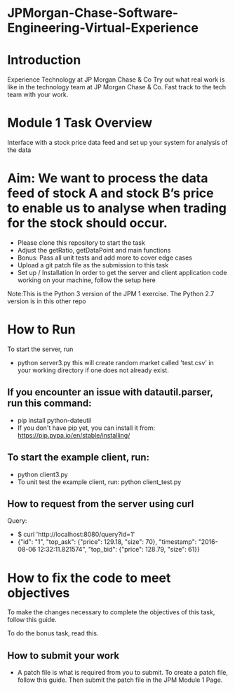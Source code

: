 # JPMorgan-Chase-Software-Engineering-Virtual-Experience
# Introduction
Experience Technology at JP Morgan Chase & Co
Try out what real work is like in the technology team at JP Morgan Chase & Co. Fast track to the tech team with your work.

# Module 1 Task Overview
Interface with a stock price data feed and set up your system for analysis of the data

# Aim: We want to process the data feed of stock A and stock B’s price to enable us to analyse when trading for the stock should occur.

* Please clone this repository to start the task
* Adjust the getRatio, getDataPoint and main functions
* Bonus: Pass all unit tests and add more to cover edge cases
* Upload a git patch file as the submission to this task
* Set up / Installation
In order to get the server and client application code working on your machine, follow the setup here

Note:This is the Python 3 version of the JPM 1 exercise. The Python 2.7 version is in this other repo

# How to Run
 To start the server, run
* python server3.py
this will create random market called 'test.csv' in your working directory if one does not already exist.

## If you encounter an issue with datautil.parser, run this command:

* pip install python-dateutil
* If you don't have pip yet, you can install it from: https://pip.pypa.io/en/stable/installing/

## To start the example client, run:

* python client3.py
* To unit test the example client, run: python client_test.py

## How to request from the server using curl
Query:
* $ curl 'http://localhost:8080/query?id=1'
* {"id": "1", "top_ask": {"price": 129.18, "size": 70}, "timestamp": "2016-08-06 12:32:11.821574", "top_bid": {"price": 128.79, "size": 61}}
# How to fix the code to meet objectives
To make the changes necessary to complete the objectives of this task, follow this guide.

To do the bonus task, read this.

## How to submit your work
* A patch file is what is required from you to submit. To create a patch file, follow this guide. Then submit the patch file in the JPM Module 1 Page.
